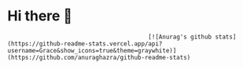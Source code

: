 # Hi there 👋

<!--
**GraceJoo26/GraceJoo26** is a ✨ _special_ ✨ repository because its `README.md` (this file) appears on your GitHub profile.

Here are some ideas to get you started:

- 🔭 I’m currently working on ...
- 🌱 I’m currently learning ...
- 👯 I’m looking to collaborate on ...
- 🤔 I’m looking for help with ...
- 💬 Ask me about ...
- 📫 How to reach me: ...
- 😄 Pronouns: ...
- ⚡ Fun fact: ...
-->
``` 
                                        [![Anurag's github stats](https://github-readme-stats.vercel.app/api?username=Grace&show_icons=true&theme=graywhite)](https://github.com/anuraghazra/github-readme-stats)

